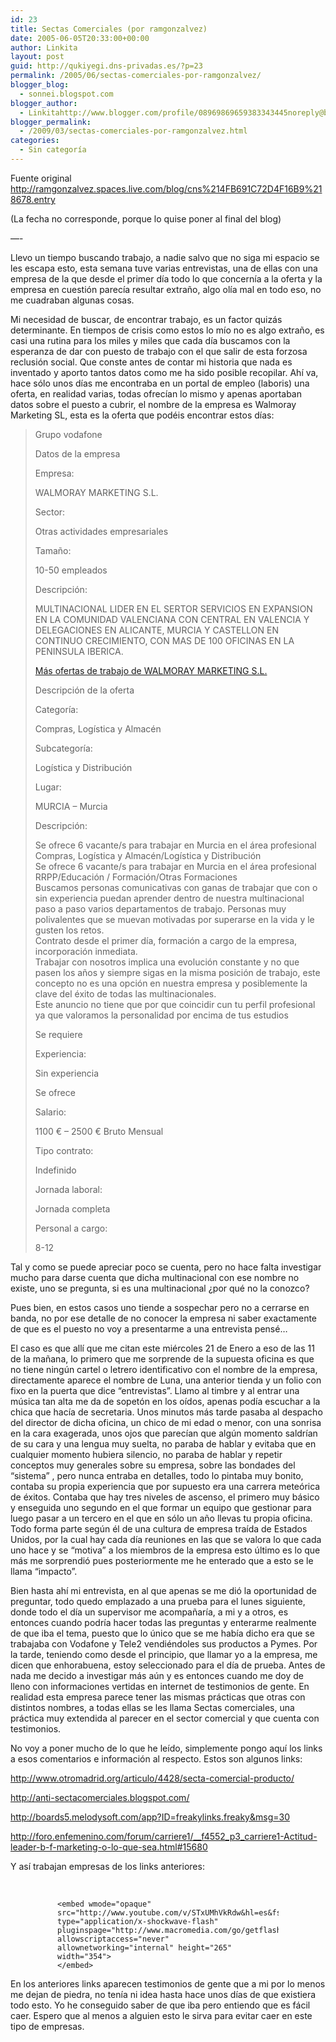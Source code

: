 ```yaml
---
id: 23
title: Sectas Comerciales (por ramgonzalvez)
date: 2005-06-05T20:33:00+00:00
author: Linkita
layout: post
guid: http://qukiyegi.dns-privadas.es/?p=23
permalink: /2005/06/sectas-comerciales-por-ramgonzalvez/
blogger_blog:
  - sonnei.blogspot.com
blogger_author:
  - Linkitahttp://www.blogger.com/profile/08969869659383343445noreply@blogger.com
blogger_permalink:
  - /2009/03/sectas-comerciales-por-ramgonzalvez.html
categories:
  - Sin categoría
---
```


<span id="ctl00_MainContentPlaceholder_ctl01_ctl00_lblEntry"> 

<p>
  Fuente original <a href="http://ramgonzalvez.spaces.live.com/blog/cns%214FB691C72D4F16B9%218678.entry">http://ramgonzalvez.spaces.live.com/blog/cns%214FB691C72D4F16B9%218678.entry</a>
</p>

<p>
  (La fecha no corresponde, porque lo quise poner al final del blog)
</p>

<p>
  &#8212;-
</p>

<p>
  Llevo un tiempo buscando trabajo, a nadie salvo que no siga mi espacio se les escapa esto, esta semana tuve varias entrevistas, una de ellas con una empresa de la que desde el primer día todo lo que concernía a la oferta y la empresa en cuestión parecía resultar extraño, algo olía mal en todo eso, no me cuadraban algunas cosas.
</p>

<p>
  Mi necesidad de buscar, de encontrar trabajo, es un factor quizás determinante. En tiempos de crisis como estos lo mío no es algo extraño, es casi una rutina para los miles y miles que cada día buscamos con la esperanza de dar con puesto de trabajo con el que salir de esta forzosa reclusión social. Que conste antes de contar mi historia que nada es inventado y aporto tantos datos como me ha sido posible recopilar. Ahí va, hace sólo unos días me encontraba en un portal de empleo (laboris) una oferta, en realidad varias, todas ofrecían lo mismo y apenas aportaban datos sobre el puesto a cubrir, el nombre de la empresa es Walmoray Marketing SL, esta es la oferta que podéis encontrar estos días:
</p>

<blockquote>
  <p>
    Grupo vodafone
  </p>
  
  <p>
    Datos de la empresa
  </p>
  
  <p>
    Empresa:
  </p>
  
  <p>
    WALMORAY MARKETING S.L.
  </p>
  
  <p>
    Sector:
  </p>
  
  <p>
    Otras actividades empresariales
  </p>
  
  <p>
    Tamaño:
  </p>
  
  <p>
    10-50 empleados
  </p>
  
  <p>
    Descripción:
  </p>
  
  <p>
    MULTINACIONAL LIDER EN EL SERTOR SERVICIOS EN EXPANSION EN LA COMUNIDAD VALENCIANA CON CENTRAL EN VALENCIA Y DELEGACIONES EN ALICANTE, MURCIA Y CASTELLON EN CONTINUO CRECIMIENTO, CON MAS DE 100 OFICINAS EN LA PENINSULA IBERICA.
  </p>
  
  <p>
    <a href="http://www.laboris.net/trabajo-ofertas-walmoray-marketing-sl_136711_1_10.aspx">Más ofertas de trabajo de WALMORAY MARKETING S.L.</a>
  </p></p> 
  
  <p>
    Descripción de la oferta
  </p>
  
  <p>
    Categoría:
  </p>
  
  <p>
    Compras, Logística y Almacén
  </p>
  
  <p>
    Subcategoría:
  </p>
  
  <p>
    Logística y Distribución
  </p>
  
  <p>
    Lugar:
  </p>
  
  <p>
    MURCIA &#8211; Murcia
  </p>
  
  <p>
    Descripción:
  </p>
  
  <p>
    Se ofrece 6 vacante/s para trabajar en Murcia en el área profesional Compras, Logística y Almacén/Logística y Distribución<br />Se ofrece 6 vacante/s para trabajar en Murcia en el área profesional RRPP/Educación / Formación/Otras Formaciones<br />Buscamos personas comunicativas con ganas de trabajar que con o sin experiencia puedan aprender dentro de nuestra multinacional paso a paso varios departamentos de trabajo. Personas muy polivalentes que se muevan motivadas por superarse en la vida y le gusten los retos.<br />Contrato desde el primer día, formación a cargo de la empresa, incorporación inmediata.<br />Trabajar con nosotros implica una evolución constante y no que pasen los años y siempre sigas en la misma posición de trabajo, este concepto no es una opción en nuestra empresa y posiblemente la clave del éxito de todas las multinacionales.<br />Este anuncio no tiene que por que coincidir cun tu perfil profesional ya que valoramos la personalidad por encima de tus estudios
  </p>
  
  <p>
    Se requiere
  </p>
  
  <p>
    Experiencia:
  </p>
  
  <p>
    Sin experiencia
  </p>
  
  <p>
    Se ofrece
  </p>
  
  <p>
    Salario:
  </p>
  
  <p>
    1100 € &#8211; 2500 € Bruto Mensual
  </p>
  
  <p>
    Tipo contrato:
  </p>
  
  <p>
    Indefinido
  </p>
  
  <p>
    Jornada laboral:
  </p>
  
  <p>
    Jornada completa
  </p>
  
  <p>
    Personal a cargo:
  </p>
  
  <p>
    8-12
  </p>
</blockquote>

<p>
  Tal y como se puede apreciar poco se cuenta, pero no hace falta investigar mucho para darse cuenta que dicha multinacional con ese nombre no existe, uno se pregunta, si es una multinacional ¿por qué no la conozco?
</p>

<p>
  Pues bien, en estos casos uno tiende a sospechar pero no a cerrarse en banda, no por ese detalle de no conocer la empresa ni saber exactamente de que es el puesto no voy a presentarme a una entrevista pensé…
</p>

<p>
  El caso es que allí que me citan este miércoles 21 de Enero a eso de las 11 de la mañana, lo primero que me sorprende de la supuesta oficina es que no tiene ningún cartel o letrero identificativo con el nombre de la empresa, directamente aparece el nombre de Luna, una anterior tienda y un folio con fixo en la puerta que dice “entrevistas”. Llamo al timbre y al entrar una música tan alta me da de sopetón en los oídos, apenas podía escuchar a la chica que hacía de secretaria. Unos minutos más tarde pasaba al despacho del director de dicha oficina, un chico de mi edad o menor, con una sonrisa en la cara exagerada, unos ojos que parecían que algún momento saldrían de su cara y una lengua muy suelta, no paraba de hablar y evitaba que en cualquier momento hubiera silencio, no paraba de hablar y repetir conceptos muy generales sobre su empresa, sobre las bondades del “sistema” , pero nunca entraba en detalles, todo lo pintaba muy bonito, contaba su propia experiencia que por supuesto era una carrera meteórica de éxitos. Contaba que hay tres niveles de ascenso, el primero muy básico y enseguida uno segundo en el que formar un equipo que gestionar para luego pasar a un tercero en el que en sólo un año llevas tu propia oficina. Todo forma parte según él de una cultura de empresa traída de Estados Unidos, por la cual hay cada día reuniones en las que se valora lo que cada uno hace y se “motiva” a los miembros de la empresa esto último es lo que más me sorprendió pues posteriormente me he enterado que a esto se le llama “impacto”.
</p>

<p>
  Bien hasta ahí mi entrevista, en al que apenas se me dió la oportunidad de preguntar, todo quedo emplazado a una prueba para el lunes siguiente, donde todo el día un supervisor me acompañaría, a mi y a otros, es entonces cuando podría hacer todas las preguntas y enterarme realmente de que iba el tema, puesto que lo único que se me había dicho era que se trabajaba con Vodafone y Tele2 vendiéndoles sus productos a Pymes. Por la tarde, teniendo como desde el principio, que llamar yo a la empresa, me dicen que enhorabuena, estoy seleccionado para el día de prueba. Antes de nada me decido a investigar más aún y es entonces cuando me doy de lleno con informaciones vertidas en internet de testimonios de gente. En realidad esta empresa parece tener las mismas prácticas que otras con distintos nombres, a todas ellas se les llama Sectas comerciales, una práctica muy extendida al parecer en el sector comercial y que cuenta con testimonios.
</p>

<p>
  No voy a poner mucho de lo que he leído, simplemente pongo aquí los links a esos comentarios e información al respecto. Estos son algunos links:
</p>

<p>
  <a title="http://www.otromadrid.org/articulo/4428/secta-comercial-producto/" href="http://www.otromadrid.org/articulo/4428/secta-comercial-producto/">http://www.otromadrid.org/articulo/4428/secta-comercial-producto/</a>
</p>

<p>
  <a title="http://anti-sectacomerciales.blogspot.com/" href="http://anti-sectacomerciales.blogspot.com/">http://anti-sectacomerciales.blogspot.com/</a>
</p>

<p>
  <a title="http://boards5.melodysoft.com/app?ID=freakylinks.freaky&msg=30" href="http://boards5.melodysoft.com/app?ID=freakylinks.freaky&msg=30">http://boards5.melodysoft.com/app?ID=freakylinks.freaky&msg=30</a>
</p>

<p>
  <a href="http://foro.enfemenino.com/forum/carriere1/__f4552_p3_carriere1-Actitud-leader-b-f-marketing-o-lo-que-sea.html#15680">http://foro.enfemenino.com/forum/carriere1/__f4552_p3_carriere1-Actitud-leader-b-f-marketing-o-lo-que-sea.html#15680</a>
</p>

<p>
  <span id="ctl00_MainContentPlaceholder_ctl01_ctl00_lblEntry">Y así trabajan empresas de los links anteriores: </span>
</p>

<p>
  <a href="http://foro.enfemenino.com/forum/carriere1/__f4552_p3_carriere1-Actitud-leader-b-f-marketing-o-lo-que-sea.html#15680"><br /></a>
</p></p> 

<div style="padding: 0px; display: block; float: none; margin-left: auto; width: 354px; margin-right: auto;">
  <div>
    <span style="display: none;"> </span>
    
    <embed wmode="opaque" src="http://www.youtube.com/v/STxUMhVkRdw&hl=es&fs=1&color1=0x5d1719&color2=0xcd311b&hl=en" type="application/x-shockwave-flash" pluginspage="http://www.macromedia.com/go/getflashplayer" allowscriptaccess="never" allownetworking="internal" height="265" width="354">
    </embed>
  </div>
</div></p> 

<p>
  En los anteriores links aparecen testimonios de gente que a mi por lo menos me dejan de piedra, no tenía ni idea hasta hace unos días de que existiera todo esto. Yo he conseguido saber de que iba pero entiendo que es fácil caer. Espero que al menos a alguien esto le sirva para evitar caer en este tipo de empresas.
</p>

<p>
  </span>
</p>